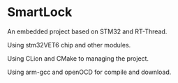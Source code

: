 # SmartLock

An embedded project based on STM32 and RT-Thread.

Using stm32VET6 chip and other modules.

Using CLion and CMake to managing the project.

Using arm-gcc and openOCD for compile and download.
